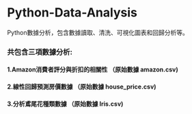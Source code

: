 # Python-Data-Analysis
Python數據分析，包含數據讀取、清洗、可視化圖表和回歸分析等。
### 共包含三項數據分析:
#### 1.Amazon消費者評分與折扣的相關性  （原始數據 amazon.csv)
#### 2.線性回歸預測房價數據           （原始數據 house_price.csv)
#### 3.分析鳶尾花種類數據             （原始數據 Iris.csv)
